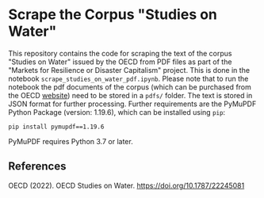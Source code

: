 # Scrape the Corpus "Studies on Water"
This repository contains the code for scraping the text of the corpus "Studies on Water" issued by the OECD from PDF files as part of the "Markets for Resilience or Disaster Capitalism" project. This is done in the notebook `scrape_studies_on_water_pdf.ipynb`. Please note that to run the notebook the pdf documents of the corpus (which can be purchased from the OECD [website](https://doi.org/10.1787/22245081)) need to be stored in a `pdfs/` folder. The text is stored in JSON format for further processing. Further requirements are the PyMuPDF Python Package (version: 1.19.6), which can be installed using `pip`:

```console
pip install pymupdf==1.19.6
```

PyMuPDF requires Python 3.7 or later.

## References
OECD (2022). OECD Studies on Water. <https://doi.org/10.1787/22245081>
